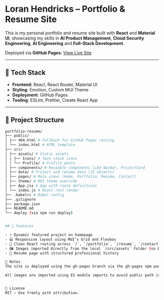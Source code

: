 # Loran Hendricks – Portfolio & Resume Site

This is my personal portfolio and resume site built with **React** and **Material UI**, showcasing my skills in **AI Product Management**, **Cloud Security Engineering**, **AI Engineering** and **Full-Stack Development**.

Deployed via **GitHub Pages**: [View Live Site](https://lkh156.github.io/portfolio-resume/)

---

## 🚀 Tech Stack

- **Frontend**: React, React Router, Material UI
- **Styling**: Emotion, Custom MUI Theme
- **Deployment**: GitHub Pages
- **Tooling**: ESLint, Prettier, Create React App

---

## 📁 Project Structure

```bash
portfolio-resume/
├── public/
│ ├── 404.html # Fallback for GitHub Pages routing
│ └── index.html # HTML template
├── src/
│ ├── assets/ # Static assets
│ │ ├── Icons/ # Tech stack icons
│ │ └── Profile/ # Profile photo
│ ├── components/ # Reusable components like Navbar, ProjectCard
│ ├── data/ # Project and resume data (JS objects)
│ ├── pages/ # Main views (Home, Portfolio, Resume, Contact)
│ ├── theme/ # MUI theme override
│ ├── App.jsx # App with route definitions
│ └── index.js # React root render
├── .babelrc # Babel config
├── .gitignore
├── package.json
├── README.md
└── deploy (via npm run deploy)


## 🚀 Features

- ⚡ Dynamic featured project on homepage
- 💻 Responsive layout using MUI’s Grid and Flexbox
- 🧠 Clean React routing across `/`, `/portfolio`, `/resume`, `/contact`
- 🖼️ Images imported directly from the local `/src/assets` folder (no broken image paths!)
- 📄 Resume page with structured professional history

🧪 Notes
The site is deployed using the gh-pages branch via the gh-pages npm package.

All images are imported using ES module imports to avoid public path issues on GitHub Pages.


🪪 License
MIT – Use freely with attribution.